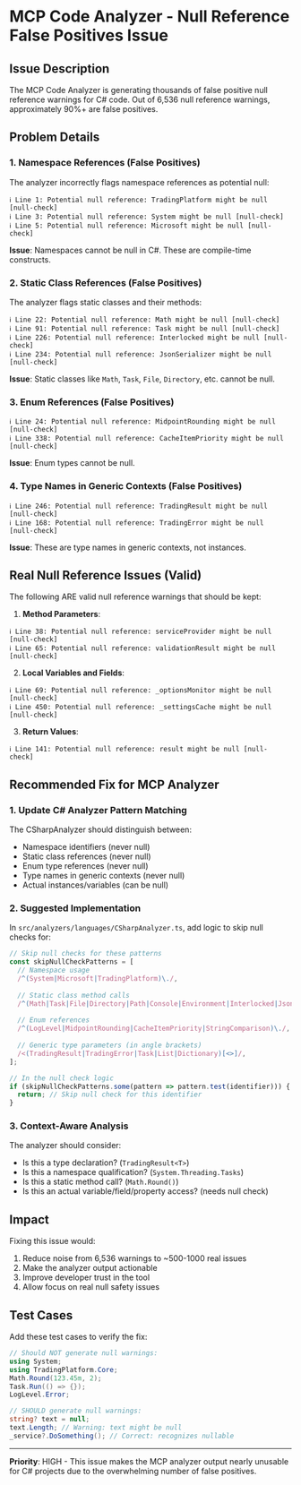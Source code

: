 # MCP Code Analyzer - Null Reference False Positives Issue

## Issue Description

The MCP Code Analyzer is generating thousands of false positive null reference warnings for C# code. Out of 6,536 null reference warnings, approximately 90%+ are false positives.

## Problem Details

### 1. Namespace References (False Positives)
The analyzer incorrectly flags namespace references as potential null:
```
ℹ Line 1: Potential null reference: TradingPlatform might be null [null-check]
ℹ Line 3: Potential null reference: System might be null [null-check]
ℹ Line 5: Potential null reference: Microsoft might be null [null-check]
```

**Issue**: Namespaces cannot be null in C#. These are compile-time constructs.

### 2. Static Class References (False Positives)
The analyzer flags static classes and their methods:
```
ℹ Line 22: Potential null reference: Math might be null [null-check]
ℹ Line 91: Potential null reference: Task might be null [null-check]
ℹ Line 226: Potential null reference: Interlocked might be null [null-check]
ℹ Line 234: Potential null reference: JsonSerializer might be null [null-check]
```

**Issue**: Static classes like `Math`, `Task`, `File`, `Directory`, etc. cannot be null.

### 3. Enum References (False Positives)
```
ℹ Line 24: Potential null reference: MidpointRounding might be null [null-check]
ℹ Line 338: Potential null reference: CacheItemPriority might be null [null-check]
```

**Issue**: Enum types cannot be null.

### 4. Type Names in Generic Contexts (False Positives)
```
ℹ Line 246: Potential null reference: TradingResult might be null [null-check]
ℹ Line 168: Potential null reference: TradingError might be null [null-check]
```

**Issue**: These are type names in generic contexts, not instances.

## Real Null Reference Issues (Valid)

The following ARE valid null reference warnings that should be kept:

1. **Method Parameters**:
```
ℹ Line 38: Potential null reference: serviceProvider might be null [null-check]
ℹ Line 65: Potential null reference: validationResult might be null [null-check]
```

2. **Local Variables and Fields**:
```
ℹ Line 69: Potential null reference: _optionsMonitor might be null [null-check]
ℹ Line 450: Potential null reference: _settingsCache might be null [null-check]
```

3. **Return Values**:
```
ℹ Line 141: Potential null reference: result might be null [null-check]
```

## Recommended Fix for MCP Analyzer

### 1. Update C# Analyzer Pattern Matching

The CSharpAnalyzer should distinguish between:
- Namespace identifiers (never null)
- Static class references (never null)
- Enum type references (never null)
- Type names in generic contexts (never null)
- Actual instances/variables (can be null)

### 2. Suggested Implementation

In `src/analyzers/languages/CSharpAnalyzer.ts`, add logic to skip null checks for:

```typescript
// Skip null checks for these patterns
const skipNullCheckPatterns = [
  // Namespace usage
  /^(System|Microsoft|TradingPlatform)\./,
  
  // Static class method calls
  /^(Math|Task|File|Directory|Path|Console|Environment|Interlocked|JsonSerializer|Stopwatch)\./,
  
  // Enum references
  /^(LogLevel|MidpointRounding|CacheItemPriority|StringComparison)\./,
  
  // Generic type parameters (in angle brackets)
  /<(TradingResult|TradingError|Task|List|Dictionary)[<>]/,
];

// In the null check logic
if (skipNullCheckPatterns.some(pattern => pattern.test(identifier))) {
  return; // Skip null check for this identifier
}
```

### 3. Context-Aware Analysis

The analyzer should consider:
- Is this a type declaration? (`TradingResult<T>`)
- Is this a namespace qualification? (`System.Threading.Tasks`)
- Is this a static method call? (`Math.Round()`)
- Is this an actual variable/field/property access? (needs null check)

## Impact

Fixing this issue would:
1. Reduce noise from 6,536 warnings to ~500-1000 real issues
2. Make the analyzer output actionable
3. Improve developer trust in the tool
4. Allow focus on real null safety issues

## Test Cases

Add these test cases to verify the fix:

```csharp
// Should NOT generate null warnings:
using System;
using TradingPlatform.Core;
Math.Round(123.45m, 2);
Task.Run(() => {});
LogLevel.Error;

// SHOULD generate null warnings:
string? text = null;
text.Length; // Warning: text might be null
_service?.DoSomething(); // Correct: recognizes nullable
```

---

**Priority**: HIGH - This issue makes the MCP analyzer output nearly unusable for C# projects due to the overwhelming number of false positives.